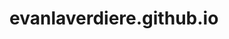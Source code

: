 <!-- ---
title: Welcome
nav: index page1 page2
toc: true
--- -->

# evanlaverdiere.github.io

<!-- Citations:

late night working by Daniel Josef (31 Jan. 2018). Retrieved 23 Nov. 2022 from Unsplash: https://unsplash.com/photos/AMssSjUaTY4
 -->